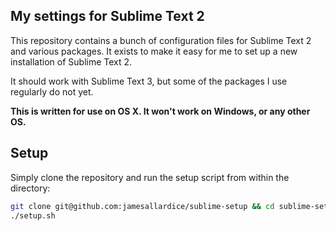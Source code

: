 ## My settings for Sublime Text 2

This repository contains a bunch of configuration files for Sublime Text 2 and
various packages. It exists to make it easy for me to set up a new installation
of Sublime Text 2.

It should work with Sublime Text 3, but some of the packages I use regularly do
not yet.

**This is written for use on OS X. It won't work on Windows, or any other OS.**

## Setup

Simply clone the repository and run the setup script from within the directory:

```sh
git clone git@github.com:jamesallardice/sublime-setup && cd sublime-setup
./setup.sh
```
